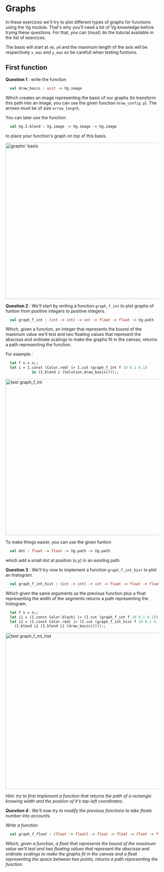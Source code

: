 # Graphs

In these exercices we'll try to plot different types of graphs for functions using the Vg module. That's why you'll need a bit of Vg knowledge before trying these questions. For that, you can (must) do the tutorial available in the list of exercices.

The basis will start at `x0`, `y0` and the maximum length of the axis will be respectively `x_max` and `y_max` so be carefull when testing funtions.

## First function

**Question 1** : write the function

```OCaml
  val draw_basis : unit -> Vg.image
```

Which creates an image representing the basis of our graphs (to transform this path into an image, you can use the given function `draw_config p`).
The arrows must be of size `arrow_length`.

You can later use the function 

```OCaml
  val Vg.I.blend : Vg.image -> Vg.image -> Vg.image
```

to place your function's graph on top of this basis.

<div>
  <img src="/icons/images/exercices/graphs/basis.png" 
    alt="graphs' basis" 
    width="768" 
    height="512"
  />
</div>

**Question 2** : We'll start by writing a function `graph_f_int` to plot graphs of funtion from positive integers to positive integers.

```OCaml
  val graph_f_int : (int -> int) -> int -> float -> float -> Vg.path
```

Which, given a function, an integer that represents the bound of the maximum value we'll test and two floating values that represent the abscissa and ordinate scalings to make the graphs fit in the canvas, returns a path representing the function.

For example :

```OCaml
  let f n = n;;
  let i = I.const (Color.red) |> I.cut (graph_f_int f 10 0.1 0.1) 
            in (I.blend i (Solution.draw_basis()));;
```

<div>
  <img src="/icons/images/exercices/graphs/graph_f_int.png" 
    alt="test graph_f_int" 
    width="768" 
    height="512"
  />
</div>

To make things easier, you can use the given funtion

```OCaml
  val dot : float -> float -> Vg.path -> Vg.path
```

which add a small dot at position (x,y) in an existing path.

**Question 3** : We'll try now to implement a function `graph_f_int_hist` to plot an histogram. 

```OCaml
  val graph_f_int_hist : (int -> int) -> int -> float -> float -> float -> Vg.path
```

Which given the same arguments as the previous function plus a float representing the width of the segments returns a path representing the histogram.

```OCaml
  let f n = n;;
  let i1 = (I.const Color.black) |> (I.cut (graph_f_int f 10 0.1 0.1)) in
  let i2 = (I.const Color.red) |> (I.cut (graph_f_int_hist f 10 0.1 0.1 0.05)) in
    (I.blend i2 (I.blend i1 (draw_basis())));;
```

<div>
  <img src="/icons/images/exercices/graphs/graph_f_int_hist.png" 
    alt="test graph_f_int_hist" 
    width="768" 
    height="512"
  />
</div>

<em> Hint: try to first implement a function that returns the path of a rectangle knowing width and the position of it's top-left coordinates.

**Question 4** : We'll now try to modify the previous functions to take floats number into accounts.

Write a function 

```OCaml
  val graph_f_float : (float -> float) -> float -> float -> float -> float -> Vg.path
```

Which, given a function, a float that represents the bound of the maximum value we'll test and two floating values that represent the abscissa and ordinate scalings to make the graphs fit in the canvas and a float representing the space between two points, returns a path representing the function.